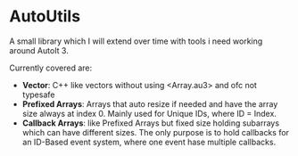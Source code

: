 # AutoUtils

A small library which I will extend over time with tools
i need working around AutoIt 3.

Currently covered are:
* **Vector**: C++ like vectors without using <Array.au3> and ofc not typesafe
* **Prefixed Arrays**: Arrays that auto resize if needed and have the array size always at index 0. Mainly used for Unique IDs, where ID = Index.
* **Callback Arrays**: like Prefixed Arrays but fixed size holding subarrays which can have different sizes. The only purpose is to hold callbacks for an ID-Based event system, where one event hase multiple callbacks.